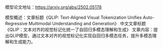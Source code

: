 模型论文地址：https://arxiv.org/abs/2502.05178

模型概述：文章标题《QLIP: Text-Aligned Visual Tokenization Unifies Auto-Regressive Multimodal Understanding and Generation》
中文文章标题《QLIP：文本对齐的视觉标记化统一了自回归多模态理解和生成》
文章内容：提出QLIP模型，通过文本对齐的视觉标记化实现自回归多模态任务，提升多模态理解和生成能力。

